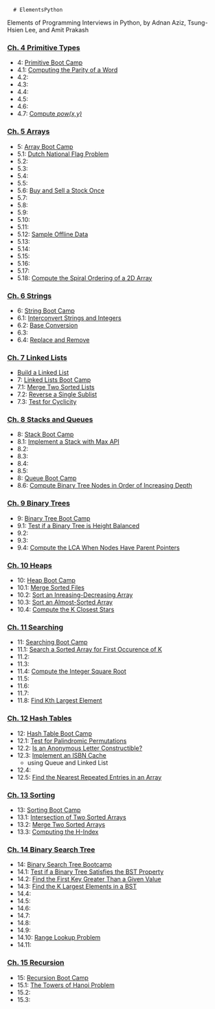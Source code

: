       # ElementsPython
Elements of Programming Interviews in Python, by Adnan Aziz, Tsung-Hsien Lee, and Amit Prakash

### [Ch. 4 Primitive Types](04_primitiveTypes)
- 4: [Primitive Boot Camp](04_primitiveTypes/primitiveBootCamp.ipynb)
- 4.1: [Computing the Parity of a Word](04_primitiveTypes/computeWordParity.ipynb)
- 4.2:
- 4.3:
- 4.4:
- 4.5:
- 4.6:
- 4.7: [Compute *pow(x,y)*](04_primitiveTypes/powXY.ipynb)

### [Ch. 5 Arrays](05_arrays)
- 5: [Array Boot Camp](05_arrays/arrayBootCamp.ipynb)
- 5.1: [Dutch National Flag Problem](05_arrays/dutchFlag.ipynb)
- 5.2:
- 5.3:
- 5.4:
- 5.5:
- 5.6: [Buy and Sell a Stock Once](05_arrays/buySellStockOnce.ipynb)
- 5.7:
- 5.8:
- 5.9:
- 5.10:
- 5.11:
- 5.12: [Sample Offline Data](05_arrays/sampleOfflineData.ipynb)
- 5.13:
- 5.14:
- 5.15:
- 5.16:
- 5.17: 
- 5.18: [Compute the Spiral Ordering of a 2D Array](05_arrays/spiralOrder2D.ipynb)


### [Ch. 6 Strings](06_string)
- 6: [String Boot Camp](06_string/stringBootCamp.ipynb)
- 6.1: [Interconvert Strings and Integers](06_string/interConvertStrInt.ipynb)
- 6.2: [Base Conversion](06_string/baseConversion.ipynb)
- 6.3:
- 6.4: [Replace and Remove](06_string/replaceRemove.ipynb)

### [Ch. 7 Linked Lists](07_linkedList)
- [Build a Linked List](07_linkedList/buildLinkedList.ipynb)
- 7: [Linked Lists Boot Camp](07_linkedList/linkedListBootCamp.ipynb)
- 7.1: [Merge Two Sorted Lists](07_linkedList/mergeTwoSortedLists.ipynb)
- 7.2: [Reverse a Single Sublist](07_linkedList/reverseSublist.ipynb)
- 7.3: [Test for Cyclicity](07_linkedList/testCyclicity.ipynb)

### [Ch. 8 Stacks and Queues](08_stackQueue)
- 8: [Stack Boot Camp](08_stackQueue/stackBootCamp.ipynb)
- 8.1: [Implement a Stack with Max API](08_stackQueue/maxStack.ipynb)
- 8.2: 
- 8.3:
- 8.4:
- 8.5:
- 8: [Queue Boot Camp](08_stackQueue/queueBootCamp.ipynb)
- 8.6: [Compute Binary Tree Nodes in Order of Increasing Depth](08_stackQueue/binaryTreeIncreaseDepth.ipynb)

### [Ch. 9 Binary Trees](09_binaryTrees)
- 9: [Binary Tree Boot Camp](09_binaryTrees/binaryTreeBootCamp.ipynb)
- 9.1: [Test if a Binary Tree is Height Balanced](09_binaryTrees/heightBalanced.ipynb)
- 9.2:
- 9.3:
- 9.4: [Compute the LCA When Nodes Have Parent Pointers](09_binaryTrees/lcaParentPointers.ipynb)

### [Ch. 10 Heaps](10_Heaps)
- 10: [Heap Boot Camp](10_Heaps/heapBootCamp.ipynb)
- 10.1: [Merge Sorted Files](10_Heaps/mergeSortedFiles2.ipynb)
- 10.2: [Sort an Inreasing-Decreasing Array](10_Heaps/sortIncreaseDecrease.ipynb)
- 10.3: [Sort an Almost-Sorted Array](10_Heaps/sortAlmostSorted.ipynb)
- 10.4: [Compute the K Closest Stars](10_Heaps/kClosestStars.ipynb)

### [Ch. 11 Searching](11_searching)
- 11: [Searching Boot Camp](11_searching/searchBootCamp.ipynb)
- 11.1: [Search a Sorted Array for First Occurence of K](11_searching/searchSortedForK.ipynb)
- 11.2:
- 11.3:
- 11.4: [Compute the Integer Square Root](11_searching/computeIntSqrRt.ipynb)
- 11.5:
- 11.6:
- 11.7:
- 11.8: [Find Kth Largest Element](11_searching/findKLargest.ipynb)

### [Ch. 12 Hash Tables](12_hashTable)
- 12: [Hash Table Boot Camp](12_hashTable/htBootCamp.ipynb)
- 12.1: [Test for Palindromic Permutations](12_hashTable/palindromicPermutations.ipynb)
- 12.2: [Is an Anonymous Letter Constructible?](12_hashTable/anonLetter.ipynb)
- 12.3: [Implement an ISBN Cache](12_hashTable/isbnCache.ipynb)
    - using Queue and Linked List 
- 12.4: 
- 12.5: [Find the Nearest Repeated Entries in an Array](12_hashTable/nearestRepeatEntries.ipynb)


### [Ch. 13 Sorting](13_sorting)
- 13: [Sorting Boot Camp](13_sorting/pythonSort.ipynb)
- 13.1: [Intersection of Two Sorted Arrays](13_sorting/intersection.ipynb)
- 13.2: [Merge Two Sorted Arrays](13_sorting/mergeTwoSorted.ipynb)
- 13.3: [Computing the H-Index](13_sorting/hIndex.ipynb)


### [Ch. 14 Binary Search Tree](14_bst)
- 14: [Binary Search Tree Bootcamp](14_bst/bstBootCamp.ipynb)
- 14.1: [Test if a Binary Tree Satisfies the BST Property](14_bst/satisfyBST.ipynb)
- 14.2: [Find the First Key Greater Than a Given Value](14_bst/firstKeyGreaterThan.ipynb)
- 14.3: [Find the K Largest Elements in a BST](14_bst/kLargestBST.ipynb)
- 14.4:
- 14.5:
- 14.6:
- 14.7:
- 14.8:
- 14.9: 
- 14.10: [Range Lookup Problem](14_bst/rangeLookupProb.ipynb)
- 14.11:


### [Ch. 15 Recursion](15_recursion)
- 15: [Recursion Boot Camp](15_recursion/recursionBootCamp.ipynb)
- 15.1: [The Towers of Hanoi Problem](15_recursion/towersHanoi.ipynb)
- 15.2:
- 15.3:
